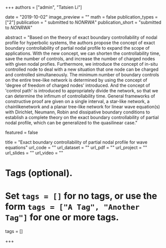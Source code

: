 +++
authors = ["admin", "Tatsien Li"]

date = "2019-10-02"
image_preview = ""
math = false
publication_types = ["2"]
publication = " submitted to *NONRWA*"
publication_short = "submitted to *NONRWA*"


abstract = "Based on the theory of exact boundary controllability of nodal profile for hyperbolic systems, the authors propose the concept of exact boundary controllability of partial nodal profile to expand the scope of applications. With the new concept, we can shorten the controllability time, save the number of controls, and increase the number of charged nodes with given nodal profies. Furthermore, we introduce the concept of in-situ controlled node to deal with a new situation that one node can be charged and controlled simultaneously. The minimum number of boundary controls on the entire tree-like network is determined by using the concept of 'degree of freedom of charged nodes' introduced. And the concept of 'control path' is introduced to appropriately divide the network, so that we can determine the infimum of controllability time. General frameworks of constructive proof are given on a single interval, a star-like network, a chainlikenetwork and a planar tree-like network for  linear wave equation(s) with Dirichlet, Neumann, Robin and dissipative boundary conditions to establish a complete theory on the exact boundary controllability of partial nodal profile, which can be generalized to the quasilinear case."


featured = false

title =  "Exact boundary controllability of partial nodal profile for wave equations"
url_code = ""
url_dataset = ""
url_pdf = ""
url_project = ""
url_slides = ""
url_video = ""

# Tags (optional).
#   Set `tags = []` for no tags, or use the form `tags = ["A Tag", "Another Tag"]` for one or more tags.
tags = []


+++



